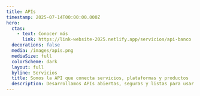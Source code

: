 ```yaml
---
title: APIs
timestamp: 2025-07-14T00:00:00.000Z
hero:
  ctas:
    - text: Conocer más
      link: https://link-website-2025.netlify.app/servicios/api-banco
  decorations: false
  media: /images/apis.png
  mediaSize: full
  colorScheme: dark
  layout: full
  byline: Servicios
  title: Somos la API que conecta servicios, plataformas y productos
  description: Desarrollamos APIs abiertas, seguras y listas para usar.
---
```


